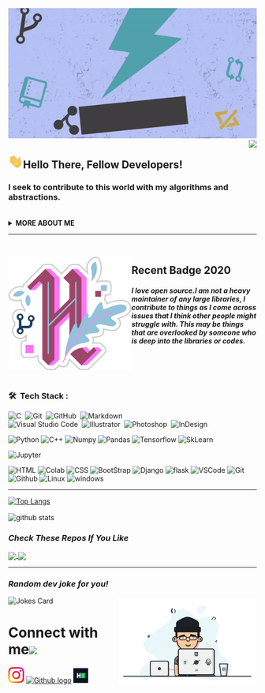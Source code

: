 <div align="left">
<img src="https://github.com/abhayanigam/abhayanigam/blob/main/Assets/banner.gif"/>
</div>

<img align="right" src="https://media.giphy.com/media/d31vTpVi1LAcDvdm/giphy.gif" height="160px" width="auto">

<h2 align="left"><img src="https://github.com/abhayanigam/abhayanigam/blob/main/Assets/wave1.gif" width="30px">Hello There, Fellow Developers!</h2>

<h3 align="left">I seek to contribute to this world with my algorithms and abstractions.</h3>

<br>
  <details>
    <summary>
    <strong>MORE ABOUT ME</strong>
    </summary>

```python
from life import Creativity

class Life(Creativity):
    def __init_life__(self):
        self.Artist = "illustrator ,Sketch Artist"
        self.Multi_Media = " Photo & Video Editor"
        self.entertainment = "Guitarist"
        self.open_for_opportunity = True

    def current_projects(self):
        self.currently_learning = "Machine Learning & DSA 📚"
        self.currently_working_on = "Different Projects Of Different Fields"

if '__repo__' == '__helpful__':
    star.it()
    fork.it()
```
<br>
<img alt="GIF" src="https://github.com/abhayanigam/abhayanigam/blob/main/Assets/wave.gif" width="20vw" /> I’m currently Studying 😴 or working on my laptop 👨‍💻
<br>
<img alt="GIF" src="https://github.com/abhayanigam/abhayanigam/blob/main/Assets/gandalf_parrot.gif" width="20vw" /> I’m currently learning how to Flex README on my profile 💪.
<br>
<img alt="GIF" src="https://github.com/abhayanigam/abhayanigam/blob/main/Assets/headbang.gif" width="20vw" /> I’m Investing my time in different programming language and new things.
<br>
  </details>
  
<hr>
<br>
<p>
<img width="250" align='left' src="https://github.com/abhayanigam/abhayanigam/blob/main/Assets/2020-badge.png">
<h2><b>Recent Badge 2020</b></h2>
</p>
<p>
<h4><i>I love open source.I am not a heavy maintainer of any large libraries, 
I contribute to things as I come across issues that I think other people might struggle with.
This may be things that are overlooked by someone who is deep into the libraries or codes.</i></h4>

</p>
<br>
<br>
<br>

### 🛠 &nbsp;Tech Stack :
![C](https://img.shields.io/badge/-C-05122A?style=flat&logo=C&logoColor=A8B9CC)&nbsp;
![Git](https://img.shields.io/badge/-Git-05122A?style=flat&logo=git)&nbsp;
![GitHub](https://img.shields.io/badge/-GitHub-05122A?style=flat&logo=github)&nbsp;
![Markdown](https://img.shields.io/badge/-Markdown-05122A?style=flat&logo=markdown)\
![Visual Studio Code](https://img.shields.io/badge/-Visual%20Studio%20Code-05122A?style=flat&logo=visual-studio-code&logoColor=007ACC)&nbsp;
![Illustrator](https://img.shields.io/badge/-Illustrator-05122A?style=flat&logo=adobe-illustrator)&nbsp;
![Photoshop](https://img.shields.io/badge/-Photoshop-05122A?style=flat&logo=adobe-photoshop)&nbsp;
![InDesign](https://img.shields.io/badge/-InDesign-05122A?style=flat&logo=adobe-indesign)

<p><img src="https://img.shields.io/badge/python%20-%2314354C.svg?&amp;style=for-the-badge&amp;logo=python&amp;logoColor=white" alt="Python">
 <img src="https://img.shields.io/badge/c++%20-%2300599C.svg?&amp;style=for-the-badge&amp;logo=c%2B%2B&amp;ogoColor=white" alt="C++">
<img src="https://img.shields.io/badge/numpy%20-%23013243.svg?&amp;style=for-the-badge&amp;logo=numpy&amp;logoColor=white" alt="Numpy">
<img src="https://img.shields.io/badge/pandas%20-%23150458.svg?&amp;style=for-the-badge&amp;logo=pandas&amp;logoColor=white" alt="Pandas">
<img src="https://img.shields.io/badge/TensorFlow%20-%23430098.svg?&amp;style=for-the-badge&amp;logo=TensorFlow&amp;logoColor=white" alt="Tensorflow">
<img src="https://img.shields.io/badge/SkLearn%20-%23E34F26.svg?&amp;style=for-the-badge&amp;logo=scikit%20learn&amp;logoColor=white" alt="SkLearn"></p>
<img src="https://img.shields.io/badge/Jupyter%20-%23F37626.svg?&amp;style=for-the-badge&amp;logo=Jupyter&amp;logoColor=white" alt="Jupyter">
<p><img src="https://img.shields.io/badge/html%20-%23E34F26.svg?&amp;style=for-the-badge&amp;logo=html5&amp;logoColor=white" alt="HTML">
  <img src="https://img.shields.io/badge/Colab%20-%2320232a.svg?&amp;style=for-the-badge&amp;logo=google&amp;logoColor=white" alt="Colab">
<img src="https://img.shields.io/badge/css%20-%231572B6.svg?&amp;style=for-the-badge&amp;logo=css3&amp;logoColor=white" alt="CSS">
<img src="https://img.shields.io/badge/bootstrap%20-%23563D7C.svg?&amp;style=for-the-badge&amp;logo=bootstrap&amp;logoColor=white" alt="BootStrap">
<img src="https://img.shields.io/badge/django%20-%20092E20.svg?&amp;style=for-the-badge&amp;logo=django&amp;logoColor=white" alt="Django">
<img src="https://img.shields.io/badge/flask%20-%23092E20.svg?&amp;style=for-the-badge&amp;logo=flask&amp;logoColor=white" alt="flask">
<img src="https://img.shields.io/badge/-vscode-00a8e8?style=for-the-badge&amp;logo=visual-studio-code" alt="VSCode">
<img src="https://img.shields.io/badge/git%20-%23F05033.svg?&amp;style=for-the-badge&amp;logo=git&amp;logoColor=white" alt="Git">
<img src="https://img.shields.io/badge/github%20-%23121011.svg?&amp;style=for-the-badge&amp;logo=github&amp;logoColor=white" alt="Github">
<img src="https://img.shields.io/badge/-linux-772953?style=for-the-badge&amp;logo=linux" alt="Linux">
<img src="https://img.shields.io/badge/windows-0078D6?logo=windows&amp;logoColor=white&amp;style=for-the-badge" alt="windows"></p>
<hr/>

[![Top Langs](https://github-readme-stats.vercel.app/api/top-langs/?username=abhayanigam&langs_count=8)](https://github.com/abhayanigam)

<img align="center" src="https://github-readme-stats.vercel.app/api?username=abhayanigam&show_icons=true&include_all_commits=true&theme=blue-white&count_private=true" alt="github stats" align="right">

<h3><b><i>Check These Repos If You Like</i></b></h3>
<a href="https://github.com/abhayanigam/Learn_C">
  <img align="center" src="https://github-readme-stats.vercel.app/api/pin/?username=abhayanigam&repo=Learn_C" />
</a>
<a href="https://github.com/abhayanigam/Learn_Python">
  <img align="center" src="https://github-readme-stats.vercel.app/api/pin/?username=abhayanigam&repo=Learn_Python" />
</a>

<hr/>
<!-- HTML -->
<h3><b><i>Random dev joke for you!</i></b></h3>
<img src="https://readme-jokes.vercel.app/api" alt="Jokes Card"/>

<img src="https://github.com/abhayanigam/abhayanigam/blob/main/Assets/programmer.gif" align="right" width="280" />

# Connect with me<img src="https://github.com/TheDudeThatCode/TheDudeThatCode/blob/master/Assets/Handshake.gif" height="32px">



[<img src="https://github.com/abhayanigam/abhayanigam/blob/main/Assets/Instagram.svg" alt="instagram logo" width="32">](https://www.instagram.com/)  [<img src="https://cdn.svgporn.com/logos/github-icon.svg" alt="Github logo" width="34">](https://github.com/abhayanigam)  [<img src="https://github.com/abhayanigam/abhayanigam/blob/main/Assets/HackerRank.svg" alt="HackerRank Logo" width="30">](https://www.hackerrank.com/abhaya_nigam) 
